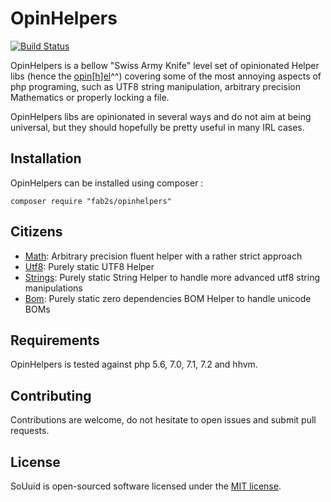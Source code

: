 # OpinHelpers

[![Build Status](https://travis-ci.org/fab2s/OpinHelpers.svg?branch=master)](https://travis-ci.org/fab2s/OpinHelpers)

OpinHelpers is a bellow "Swiss Army Knife" level set of opinionated Helper libs (hence the [opin[h]el](https://en.wikipedia.org/wiki/Opinel_knife)^^) covering some of the most annoying aspects of php programing, such as UTF8 string manipulation, arbitrary precision Mathematics or properly locking a file.

OpinHelpers libs are opinionated in several ways and do not aim at being universal, but they should hopefully be pretty useful in many IRL cases.

## Installation

OpinHelpers can be installed using composer :

```
composer require "fab2s/opinhelpers"
```

## Citizens

- [Math](docs/math.md): Arbitrary precision fluent helper with a rather strict approach
- [Utf8](docs/utf8.md): Purely static UTF8 Helper
- [Strings](docs/strings.md): Purely static String Helper to handle more advanced utf8 string manipulations
- [Bom](docs/bom.md): Purely static zero dependencies BOM Helper to handle unicode BOMs

## Requirements

OpinHelpers is tested against php 5.6, 7.0, 7.1, 7.2 and hhvm.

## Contributing

Contributions are welcome, do not hesitate to open issues and submit pull requests.

## License

SoUuid is open-sourced software licensed under the [MIT license](https://opensource.org/licenses/MIT).